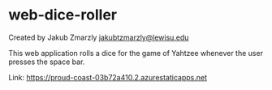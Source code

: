 # web-dice-roller

Created by Jakub Zmarzly
jakubtzmarzly@lewisu.edu

This web application rolls a dice for the game of Yahtzee whenever the user presses the space bar.

Link:
https://proud-coast-03b72a410.2.azurestaticapps.net

